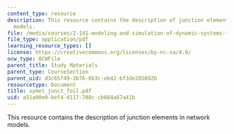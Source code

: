 ```yaml
---
content_type: resource
description: This resource contains the description of junction elements in network
  models.
file: /media/courses/2-141-modeling-and-simulation-of-dynamic-systems-fall-2006/a51a00e0bef4d117708ccb684a87a41b_symet_junct_foil.pdf
file_type: application/pdf
learning_resource_types: []
license: https://creativecommons.org/licenses/by-nc-sa/4.0/
ocw_type: OCWFile
parent_title: Study Materials
parent_type: CourseSection
parent_uid: d3c65f49-3b76-6b3c-eb42-bf3de285892b
resourcetype: Document
title: symet_junct_foil.pdf
uid: a51a00e0-bef4-d117-708c-cb684a87a41b
---
```

This resource contains the description of junction elements in network models.